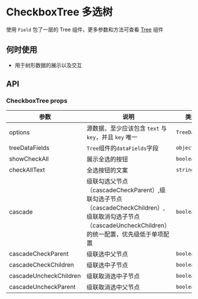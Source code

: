 # CheckboxTree 多选树

使用 `Field` 包了一层的 Tree 组件，更多参数和方法可查看 [Tree](#/!components!index?type=Tree&tab=docs) 组件

## 何时使用

- 用于树形数据的展示以及交互

## API

### CheckboxTree props

| 参数 | 说明 | 类型 | 默认值 |
| --- | --- | --- | --- |
| options | 源数据，至少应该包含 `text` 与 `key`，并且 `key` 唯一 | `TreeData[]` | [] |
| treeDataFields | `Tree`组件的`dataFields`字段 | `object` | `{key:'key',text:'text',children:'children',parentKey:'parentKey'}` |
| showCheckAll | 展示全选的按钮 | `boolean` | false |
| checkAllText | 全选按钮的文案 | `string` | 全选 |
| cascade | 级联勾选父节点（cascadeCheckParent）,级联勾选子节点（cascadeCheckChildren）,级联取消勾选子节点（cascadeUncheckChildren）的统一配置，优先级低于单项配置 | `boolean` | false |
| cascadeCheckParent | 级联选中父节点 | `boolean` | true |
| cascadeCheckChildren | 级联选中子节点 | `boolean` | true |
| cascadeUncheckChildren | 级联取消选中子节点 | `boolean` | true |
| cascadeUncheckParent | 级联取消选中父节点 | `boolean` | true |
